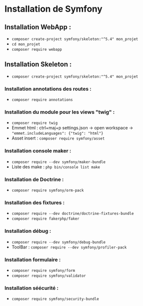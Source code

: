# Installation de Symfony

## Installation WebApp :

- ```composer create-project symfony/skeleton:"^5.4" mon_projet```
- ```cd mon_projet```
- ```composer require webapp```

## Installation Skeleton :

- ```composer create-project symfony/skeleton:"^5.4" mon_projet```

### Installation annotations des routes :

- ```composer require annotations```

### Installation du module pour les views "twig" :

- ```composer require twig```
- Emmet html : ctrl+maj+p settings.json -> open workspace -> ```"emmet.includeLanguages": {"twig": "html"}```
- Asset insert : ```composer require symfony/asset```

### Installation console maker :

- ```composer require --dev symfony/maker-bundle``` 
- Liste des make : ```php bin/console list make```

### Installation de Doctrine :

- ```composer require symfony/orm-pack``` 

### Installation des fixtures :

- ```composer require --dev doctrine/doctrine-fixtures-bundle``` 
- ```composer require fakerphp/faker```
  
### Installation débug :

- ```composer require --dev symfony/debug-bundle```
- ToolBar : ```composer require --dev symfony/profiler-pack```

### Installation formulaire : 

- ```composer require symfony/form```
- ```composer require symfony/validator```

### Installation séécurité :

- ```composer require symfony/security-bundle```